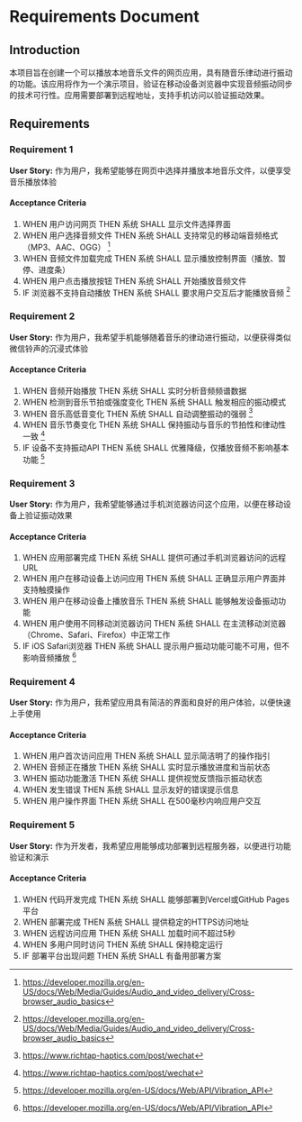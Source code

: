 # Requirements Document

## Introduction

本项目旨在创建一个可以播放本地音乐文件的网页应用，具有随音乐律动进行振动的功能。该应用将作为一个演示项目，验证在移动设备浏览器中实现音频振动同步的技术可行性。应用需要部署到远程地址，支持手机访问以验证振动效果。

## Requirements

### Requirement 1

**User Story:** 作为用户，我希望能够在网页中选择并播放本地音乐文件，以便享受音乐播放体验

#### Acceptance Criteria

1. WHEN 用户访问网页 THEN 系统 SHALL 显示文件选择界面
2. WHEN 用户选择音频文件 THEN 系统 SHALL 支持常见的移动端音频格式（MP3、AAC、OGG） <kreference link="https://developer.mozilla.org/en-US/docs/Web/Media/Guides/Audio_and_video_delivery/Cross-browser_audio_basics" index="1">[^1]</kreference>
3. WHEN 音频文件加载完成 THEN 系统 SHALL 显示播放控制界面（播放、暂停、进度条）
4. WHEN 用户点击播放按钮 THEN 系统 SHALL 开始播放音频文件
5. IF 浏览器不支持自动播放 THEN 系统 SHALL 要求用户交互后才能播放音频 <kreference link="https://developer.mozilla.org/en-US/docs/Web/Media/Guides/Audio_and_video_delivery/Cross-browser_audio_basics" index="1">[^1]</kreference>

### Requirement 2

**User Story:** 作为用户，我希望手机能够随着音乐的律动进行振动，以便获得类似微信铃声的沉浸式体验

#### Acceptance Criteria

1. WHEN 音频开始播放 THEN 系统 SHALL 实时分析音频频谱数据
2. WHEN 检测到音乐节拍或强度变化 THEN 系统 SHALL 触发相应的振动模式
3. WHEN 音乐高低音变化 THEN 系统 SHALL 自动调整振动的强弱 <kreference link="https://www.richtap-haptics.com/post/wechat" index="2">[^2]</kreference>
4. WHEN 音乐节奏变化 THEN 系统 SHALL 保持振动与音乐的节拍性和律动性一致 <kreference link="https://www.richtap-haptics.com/post/wechat" index="2">[^2]</kreference>
5. IF 设备不支持振动API THEN 系统 SHALL 优雅降级，仅播放音频不影响基本功能 <kreference link="https://developer.mozilla.org/en-US/docs/Web/API/Vibration_API" index="3">[^3]</kreference>

### Requirement 3

**User Story:** 作为用户，我希望能够通过手机浏览器访问这个应用，以便在移动设备上验证振动效果

#### Acceptance Criteria

1. WHEN 应用部署完成 THEN 系统 SHALL 提供可通过手机浏览器访问的远程URL
2. WHEN 用户在移动设备上访问应用 THEN 系统 SHALL 正确显示用户界面并支持触摸操作
3. WHEN 用户在移动设备上播放音乐 THEN 系统 SHALL 能够触发设备振动功能
4. WHEN 用户使用不同移动浏览器访问 THEN 系统 SHALL 在主流移动浏览器（Chrome、Safari、Firefox）中正常工作
5. IF iOS Safari浏览器 THEN 系统 SHALL 提示用户振动功能可能不可用，但不影响音频播放 <kreference link="https://developer.mozilla.org/en-US/docs/Web/API/Vibration_API" index="3">[^3]</kreference>

### Requirement 4

**User Story:** 作为用户，我希望应用具有简洁的界面和良好的用户体验，以便快速上手使用

#### Acceptance Criteria

1. WHEN 用户首次访问应用 THEN 系统 SHALL 显示简洁明了的操作指引
2. WHEN 音频正在播放 THEN 系统 SHALL 实时显示播放进度和当前状态
3. WHEN 振动功能激活 THEN 系统 SHALL 提供视觉反馈指示振动状态
4. WHEN 发生错误 THEN 系统 SHALL 显示友好的错误提示信息
5. WHEN 用户操作界面 THEN 系统 SHALL 在500毫秒内响应用户交互

### Requirement 5

**User Story:** 作为开发者，我希望应用能够成功部署到远程服务器，以便进行功能验证和演示

#### Acceptance Criteria

1. WHEN 代码开发完成 THEN 系统 SHALL 能够部署到Vercel或GitHub Pages平台
2. WHEN 部署完成 THEN 系统 SHALL 提供稳定的HTTPS访问地址
3. WHEN 远程访问应用 THEN 系统 SHALL 加载时间不超过5秒
4. WHEN 多用户同时访问 THEN 系统 SHALL 保持稳定运行
5. IF 部署平台出现问题 THEN 系统 SHALL 有备用部署方案

  [^1]: https://developer.mozilla.org/en-US/docs/Web/Media/Guides/Audio_and_video_delivery/Cross-browser_audio_basics
  [^2]: https://www.richtap-haptics.com/post/wechat
  [^3]: https://developer.mozilla.org/en-US/docs/Web/API/Vibration_API